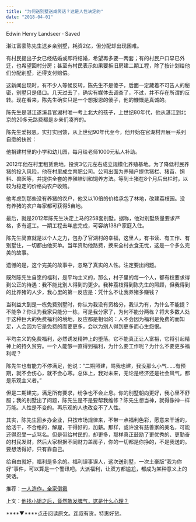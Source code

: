 ```yaml
---
title: "为何送别墅送成笑话？这是人性决定的"
date: "2018-04-01"
---
```


Edwin Henry Landseer · Saved

湛江富豪陈先生送乡亲别墅，耗资2亿，但分配却出现困难。

有村民提出子女已经结婚或即将结婚，希望再多要一两套；有的村民户口早已外迁，也希望回村分房；甚至有村民表示如果要拆旧房建二期工程，除了按计划给他们分配别墅，还得支付赔偿。

这新闻出现时，有不少人等候反转，陈先生不是傻子，后面一定藏着不可告人的秘密，别墅只是借口。几天过去了，确实有媒体去调查了，不过，并不存在所谓的反转。现在看来，陈先生确实只是一个想报恩的傻子，他的慷慨是真诚的。

陈先生是湛江遂溪县官湖村唯一考上北大的孩子，上世纪80年代，他从湛江到北京的20多元路费都是乡亲们凑齐的。

陈先生爱报恩，实打实回馈，从上世纪90年代至今，他开始在官湖村开展一系列自愿的扶贫：

他捐建村里的小学和幼儿园，每月给老师1000元私人补助。

2012年他在村里租赁荒地，投资3亿元左右成立规模化养殖基地。为了降低村民养猪的投入风险，他在村里成立育肥公司。公司出面为养殖户提供猪栏、猪苗、饲料、兽医等，并提供全套的养殖培训和饲养方法。等到土猪在8个月后出栏时，以较为稳定的价格向农户收购。　　

他考虑到那些没有养猪的农户，他又以10倍的价格承包了林地，改建荔枝园。没有养猪的农户每家都可获得5亩地。

最后，就是2012年陈先生决定上马的258套别墅。据称，他对别墅质量要求严格，多有返工。一期工程去年底完成，可容纳138户家庭入住。

陈先生简直就是以个人之力，包办了官湖村的幸福，这里人，有书读、有工作、有别墅住，一切都由他买单。当年资助他路费，换来全村衣食无忧，这是一个多么完美的故事。

遗憾的是，这个完美的故事中，忽略了真实的人性。注定要出问题。

既然陈先生自愿的福利，是平均主义的，那么，村子里的每一个人，都有权要求得到公正的待遇：我不能比别人得到的更少。我种荔枝得到陈先生的照顾，但我得到的比养猪的人少，我心里的第一反应是：凭什么不让我养猪多赚钱？

当利益大到是一栋免费别墅时，你认为我没有资格分，我认为有，为什么不能提？不能争？你认为我家只能分一栋，可是我分家了，为何不能分两栋？将大多数人处于这种巨大的免费福利的境地，反应都是相似的：人不会因为福利是免费的而知足，人会因为它是免费的而要更多，会以为别人得到更多而心生怨恨。

平均主义的免费福利，必然诱发精神上的堕落。它不能真正让人富裕，它将引起精神上的持久贫穷。一个人能够一直得到福利，为什么要工作呢？为什么不要更多福利呢？

陈先生也有能力不停满足，他说：“二期照建，骂我也建，我没那么小气……有预期，就不会伤心，就不会心寒。总体上，我对未来，无论是经济还是社会风气，都是乐观主义者。”

但是二期建完，满足所有要求，纷争也不会止息。你的别墅朝向更好，我心里不舒服；我的别墅出了问题，陈先生是不是要帮我维修？陈先生想当神，就得像神一样万能。人性是不变的。再乐观的人也改变不了人性。

其实，陈先生回乡办企业，只按市场规律来，不带一点福利色彩，愿意来干活的，给活干，不合格的，解雇，干得好的，加薪。那样，或许没有慈善家的美名，可能还得忍受一点骂名。但是带给村民的，却更多，那样真正鼓励了更优秀的、更勤奋的村民发财，然后大家根据不同财力盖房子，你的一切都是你挣的，不是我送的。要想活得好，只有靠自己。

给自由就好，福利是多余的。福利误事误人，这次送别墅，一次土豪版“我为你好”事件，可以算是一个警讯吧。大派福利，让双方都尴尬，都成为某种意义上的笑话。

推荐：[一人造作，全家倒霉](http://mp.weixin.qq.com/s?__biz=MjM5NDU0Mjk2MQ==&mid=2651622947&idx=1&sn=2e0208e9c22f37be75374312f0300284&chksm=bd7e0a3d8a09832b19623d1624638e1719eb946a38c42bd46e6382c68b3efee454d40a07e778&scene=21#wechat_redirect)

上文：[他找小姐之后，竟然敢发脾气，这是什么心理？](http://mp.weixin.qq.com/s?__biz=MjM5NDU0Mjk2MQ==&mid=2651626586&idx=1&sn=2fc547a327e76b199961f079113545b3&chksm=bd7e18448a09915228aa6dfbcbcdf967d9dee531bf84bc6e991e33c7c0901548f661e721808c&scene=21#wechat_redirect)

****▼****点击阅读原文。连叔有货，特惠好货。
